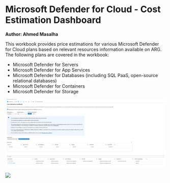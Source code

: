 # Microsoft Defender for Cloud - Cost Estimation Dashboard

**Author: Ahmed Masalha**

This workbook provides price estimations for various Microsoft Defender for Cloud plans based on relevant resources information available on ARG. The following plans are covered in the workbook:

* Microsoft Defender for Servers
* Microsoft Defender for App Services
* Microsoft Defender for Databases (including SQL PaaS, open-source relational databases)
* Microsoft Defender for Containers
* Microsoft Defender for Storage

![Dashboard](./overview.png)

<a href="https://aka.ms/AAg29zc" target="_blank"><img src="https://aka.ms/deploytoazurebutton"/></a>
